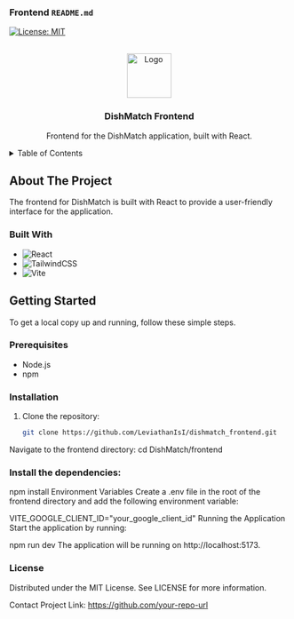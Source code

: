 
### Frontend `README.md`

<!-- PROJECT SHIELDS -->
[![License: MIT](https://img.shields.io/badge/License-MIT-lightgrey.svg)](https://opensource.org/licenses/MIT)

<!-- PROJECT LOGO -->
<br />
<div align="center">
  <a href="https://github.com/your-repo-url">
    <img src="https://i.imgur.com/nV0D1zW.png" alt="Logo" width="80" height="80">
  </a>

  <h3 align="center">DishMatch Frontend</h3>

  <p align="center">
    Frontend for the DishMatch application, built with React.
  </p>
</div>

<!-- TABLE OF CONTENTS -->
<details>
  <summary>Table of Contents</summary>
  <ol>
    <li>
      <a href="#about-the-project">About The Project</a>
      <ul>
        <li><a href="#built-with">Built With</a></li>
      </ul>
    </li>
    <li>
      <a href="#getting-started">Getting Started</a>
      <ul>
        <li><a href="#prerequisites">Prerequisites</a></li>
        <li><a href="#installation">Installation</a></li>
        <li><a href="#environment-variables">Environment Variables</a></li>
        <li><a href="#running-the-application">Running the Application</a></li>
      </ul>
    </li>
    <li><a href="#components">Components</a></li>
    <li><a href="#license">License</a></li>
    <li><a href="#contact">Contact</a></li>
    <li><a href="#acknowledgments">Acknowledgments</a></li>
  </ol>
</details>

<!-- ABOUT THE PROJECT -->
## About The Project

The frontend for DishMatch is built with React to provide a user-friendly interface for the application.

### Built With

- ![React](https://img.shields.io/badge/React-20232A?style=for-the-badge&logo=react&logoColor=61DAFB)
- ![TailwindCSS](https://img.shields.io/badge/TailwindCSS-06B6D4?style=for-the-badge&logo=tailwindcss&logoColor=white)
- ![Vite](https://img.shields.io/badge/Vite-646CFF?style=for-the-badge&logo=vite&logoColor=white)

<!-- GETTING STARTED -->
## Getting Started

To get a local copy up and running, follow these simple steps.

### Prerequisites

- Node.js
- npm

### Installation

1. Clone the repository:
   ```sh
   git clone https://github.com/LeviathanIsI/dishmatch_frontend.git

Navigate to the frontend directory:
cd DishMatch/frontend

### Install the dependencies:
npm install
Environment Variables
Create a .env file in the root of the frontend directory and add the following environment variable:

VITE_GOOGLE_CLIENT_ID="your_google_client_id"
Running the Application
Start the application by running:

npm run dev
The application will be running on http://localhost:5173.

### License
Distributed under the MIT License. See LICENSE for more information.

Contact
Project Link: https://github.com/your-repo-url
